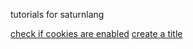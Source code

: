 <p>tutorials for saturnlang</p>
<a href="cookiesenabled">check if cookies are enabled</a>
<a href="title">create a title</a>
